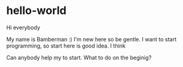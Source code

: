# hello-world
Hi everybody 

My name is Bamberman :) I'm new here so be gentle.
I want to start programming, so start here is good idea. I think


Can anybody help my to start.
What to do on the beginig?
